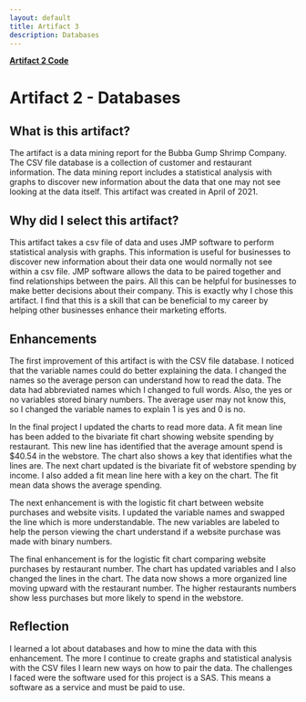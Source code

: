 ```yaml
---
layout: default
title: Artifact 3
description: Databases
---
```


[**Artifact 2 Code**](https://github.com/Matt87c/Matt87c.github.io/tree/main/Artifacts/artifact3)

# Artifact 2 - Databases
## What is this artifact?
The artifact is a data mining report for the Bubba Gump Shrimp Company. The CSV file database is a collection of customer and restaurant information. The data mining report includes a statistical analysis with graphs to discover new information about the data that one may not see looking at the data itself. This artifact was created in April of 2021.

## Why did I select this artifact?
This artifact takes a csv file of data and uses JMP software to perform statistical analysis with graphs.  This information is useful for businesses to discover new information about their data one would normally not see within a csv file.  JMP software allows the data to be paired together and find relationships between the pairs.  All this can be helpful for businesses to make better decisions about their company.  This is exactly why I chose this artifact.  I find that this is a skill that can be beneficial to my career by helping other businesses enhance their marketing efforts.

## Enhancements
The first improvement of this artifact is with the CSV file database.  I noticed that the variable names could do better explaining the data.  I changed the names so the average person can understand how to read the data.  The data had abbreviated names which I changed to full words.  Also, the yes or no variables stored binary numbers.  The average user may not know this, so I changed the variable names to explain 1 is yes and 0 is no.

In the final project I updated the charts to read more data.  A fit mean line has been added to the bivariate fit chart showing website spending by restaurant.  This new line has identified that the average amount spend is $40.54 in the webstore.  The chart also shows a key that identifies what the lines are.  The next chart updated is the bivariate fit of webstore spending by income.  I also added a fit mean line here with a key on the chart.  The fit mean data shows the average spending.

The next enhancement is with the logistic fit chart between website purchases and website visits.  I updated the variable names and swapped the line which is more understandable.  The new variables are labeled to help the person viewing the chart understand if a website purchase was made with binary numbers.

The final enhancement is for the logistic fit chart comparing website purchases by restaurant number.  The chart has updated variables and I also changed the lines in the chart.  The data now shows a more organized line moving upward with the restaurant number.  The higher restaurants numbers show less purchases but more likely to spend in the webstore. 

## Reflection
I learned a lot about databases and how to mine the data with this enhancement.  The more I continue to create graphs and statistical analysis with the CSV files I learn new ways on how to pair the data.  The challenges I faced were the software used for this project is a SAS.  This means a software as a service and must be paid to use.  
